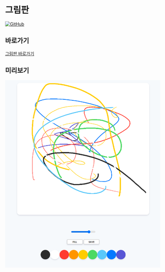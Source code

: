 # 그림판

[![GitHub](https://img.shields.io/github/license/hykeegj/paint-app)](LICENSE)

## 바로가기

[그림판 바로가기](https://hykeegj.github.io/paint-app/)

## 미리보기

![미리보기](preview.png)
